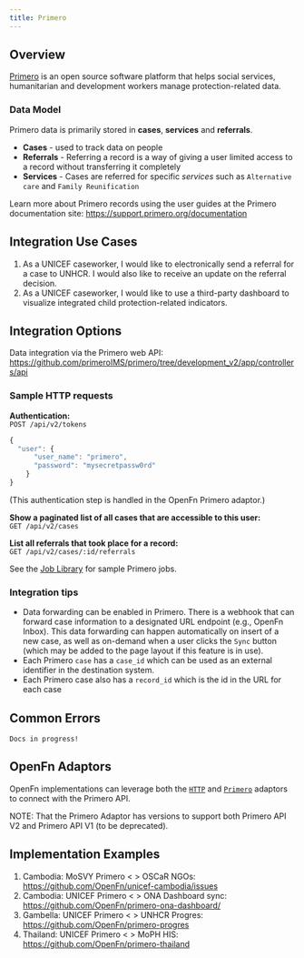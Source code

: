 ```yaml
---
title: Primero
---
```


## Overview

[Primero](https://www.primero.org/) is an open source software platform that helps social services, humanitarian and development workers manage protection-related data.

### Data Model

Primero data is primarily stored in **cases**, **services** and **referrals**. 
- **Cases** - used to track data on people
- **Referrals** - Referring a record is a way of giving a user limited access to a record without transferring it completely 
- **Services** - Cases are referred for specific _services_ such as `Alternative care` and `Family Reunification` 

Learn more about Primero records using the user guides at the Primero documentation site: https://support.primero.org/documentation


## Integration Use Cases

1. As a UNICEF caseworker, I would like to electronically send a referral for a case to UNHCR. I would also like to receive an update on the referral decision.
2. As a UNICEF caseworker, I would like to use a third-party dashboard to visualize integrated child protection-related indicators.



## Integration Options

Data integration via the Primero web API:  
https://github.com/primeroIMS/primero/tree/development_v2/app/controllers/api


### Sample HTTP requests

**Authentication:**  
`POST /api/v2/tokens`
```js
{
  "user": {
      "user_name": "primero",
      "password": "mysecretpassw0rd"
    }
}
```
(This authentication step is handled in the OpenFn Primero adaptor.)

**Show a paginated list of all cases that are accessible to this user:**   
`GET /api/v2/cases`

**List all referrals that took place for a record:**  
`GET /api/v2/cases/:id/referrals`

See the [Job Library](/library) for sample Primero jobs.


### Integration tips

- Data forwarding can be enabled in Primero. There is a webhook that can forward case information to a designated URL endpoint (e.g., OpenFn Inbox). This data forwarding can happen automatically on insert of a new case, as well as on-demand when a user clicks the `Sync` button (which may be added to the page layout if this feature is in use).
- Each Primero `case` has a `case_id` which can be used as an external identifier in the destination system. 
- Each Primero case also has a `record_id` which is the id in the URL for each case


## Common Errors

```
Docs in progress!
```


## OpenFn Adaptors

OpenFn implementations can leverage both the [`HTTP`](https://github.com/OpenFn/language-http) and
[`Primero`](https://github.com/OpenFn/language-primero) adaptors to connect
with the Primero API.

NOTE: That the Primero Adaptor has versions to support both Primero API V2 and Primero API V1 (to be deprecated). 


## Implementation Examples

1. Cambodia: MoSVY Primero < > OSCaR NGOs: https://github.com/OpenFn/unicef-cambodia/issues
2. Cambodia: UNICEF Primero < > ONA Dashboard sync: https://github.com/OpenFn/primero-ona-dashboard/
3. Gambella: UNICEF Primero < > UNHCR Progres: https://github.com/OpenFn/primero-progres
4. Thailand: UNICEF Primero < > MoPH HIS: https://github.com/OpenFn/primero-thailand
